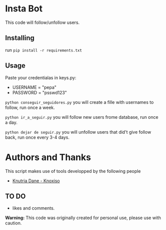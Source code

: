 # Insta Bot

This code will follow/unfollow users.

## Installing

run `pip install -r requirements.txt`

## Usage

Paste your credentialas in keys.py:
- USERNAME = "pepa"
- PASSWORD = "psswd123"

`python conseguir_seguidores.py` you will create a fille with usernames to follow, run once a week.

`python ir_a_seguir.py` you will follow new users frome database, run once a day.

`python dejar de seguir.py` you will unfollow users that did't give follow back, run once every 3-4 days.

# Authors and Thanks
This script makes use of tools developped by the following people
- [Knutria Dane - Knoxiso](https://github.com/knoxisus)

## TO DO
- likes and comments.

**Warning:** This code was originally created for personal use, please use with caution.